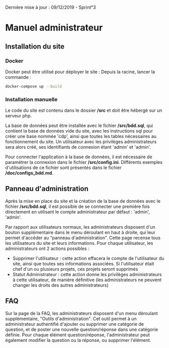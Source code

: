 Dernière mise à jour : 09/12/2019 - Sprint°3

# Manuel administrateur

## Installation du site

### Docker

Docker peut être utilisé pour déployer le site :
Depuis la racine, lancer la commande :
```bash
docker-compose up --build
```


### Installation manuelle

Le code du site est contenu dans le dossier **/src** et doit être hébergé sur un serveur php.

La base de données peut être installée avec le fichier **/src/bdd.sql**, qui contient la base de données vide du site, avec les instructions sql pour créer une base nommée 'cdp', ainsi que toutes les tables nécessaires au fonctionnement du site. Un utilisateur avec les privilèges administrateurs sera alors créé, ses identifiants de connexion étant 'admin' et 'admin'.

Pour connecter l'application à la base de données, il est nécessaire de paramétrer la connexion dans le fichier **/src/config.ini**. Différents exemples d'utilisations de ce fichier sont présentés dans le fichier **/doc/configs\_bdd.md**.


## Panneau d'administration

Après la mise en place du site et la création de la base de données avec le fichier **/src/bdd.sql**, il est possible de se connecter une première fois directement en utilisant le compte administrateur par défaut : 'admin', 'admin'.

Par rapport aux utilisateurs normaux, les administrateurs disposent d'un bouton supplémentaire dans le menu déroulant en haut à droite, qui leur permet d'accéder au "panneau d'administration". Cette page recense tous les utilisateurs du site et leurs informations. Pour chaque utilisateur, les administrateurs ont 2 actions possibles :
- Supprimer l'utilisateur : cette action effacera le compte de l'utilisateur du site, ainsi que toutes ses informations associées. Si l'utilisateur était chef d'un ou plusieurs projets, ces projets seront supprimés
- Statut Administrateur : cette action donne les privilèges administrateurs à cette utilisateur, de manière définitive (les administrateurs ne peuvent changer les droits des autres administrateurs)


## FAQ

Sur la page de la FAQ, les administrateurs disposent d'un menu déroulant supplémentaire, "Outils d'administration". Cet outil permet à un administrateur authentifié d'ajouter ou supprimer une catégorie de question, et de poster une nouvelle question/réponse dans une catégorie définie. Pour chaque élément question/réponse, l'administrateur peut également modifier la question ou la réponse, ou supprimer l'élément.
